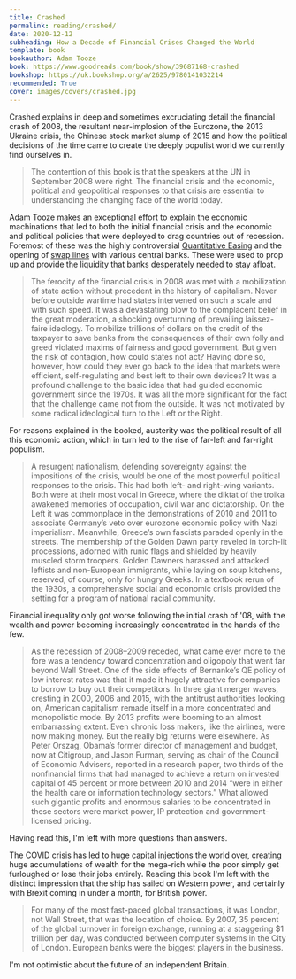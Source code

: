 ```yaml
---
title: Crashed
permalink: reading/crashed/
date: 2020-12-12
subheading: How a Decade of Financial Crises Changed the World
template: book
bookauthor: Adam Tooze
book: https://www.goodreads.com/book/show/39687168-crashed
bookshop: https://uk.bookshop.org/a/2625/9780141032214
recommended: True
cover: images/covers/crashed.jpg
---
```


Crashed explains in deep and sometimes excruciating detail the financial crash of 2008, the resultant near-implosion of the Eurozone, the 2013 Ukraine crisis, the Chinese stock market slump of 2015 and how the political decisions of the time came to create the deeply populist world we currently find ourselves in.

> The contention of this book is that the speakers at the UN in September 2008 were right. The financial crisis and the economic, political and geopolitical responses to that crisis are essential to understanding the changing face of the world today.

Adam Tooze makes an exceptional effort to explain the economic machinations that led to both the initial financial crisis and the economic and political policies that were deployed to drag countries out of recession. Foremost of these was the highly controversial [Quantitative Easing](https://en.wikipedia.org/wiki/Quantitative_easing) and the opening of [swap lines](https://en.wikipedia.org/wiki/Central_bank_liquidity_swap) with various central banks. These were used to prop up and provide the liquidity that banks desperately needed to stay afloat.

> The ferocity of the financial crisis in 2008 was met with a mobilization of state action without precedent in the history of capitalism. Never before outside wartime had states intervened on such a scale and with such speed. It was a devastating blow to the complacent belief in the great moderation, a shocking overturning of prevailing laissez-faire ideology. To mobilize trillions of dollars on the credit of the taxpayer to save banks from the consequences of their own folly and greed violated maxims of fairness and good government. But given the risk of contagion, how could states not act? Having done so, however, how could they ever go back to the idea that markets were efficient, self-regulating and best left to their own devices? It was a profound challenge to the basic idea that had guided economic government since the 1970s. It was all the more significant for the fact that the challenge came not from the outside. It was not motivated by some radical ideological turn to the Left or the Right.

For reasons explained in the booked, austerity was the political result of all this economic action, which in turn led to the rise of far-left and far-right populism.

> A resurgent nationalism, defending sovereignty against the impositions of the crisis, would be one of the most powerful political responses to the crisis. This had both left- and right-wing variants. Both were at their most vocal in Greece, where the diktat of the troika awakened memories of occupation, civil war and dictatorship. On the Left it was commonplace in the demonstrations of 2010 and 2011 to associate Germany’s veto over eurozone economic policy with Nazi imperialism. Meanwhile, Greece’s own fascists paraded openly in the streets. The membership of the Golden Dawn party reveled in torch-lit processions, adorned with runic flags and shielded by heavily muscled storm troopers. Golden Dawners harassed and attacked leftists and non-European immigrants, while laying on soup kitchens, reserved, of course, only for hungry Greeks. In a textbook rerun of the 1930s, a comprehensive social and economic crisis provided the setting for a program of national racial community.

Financial inequality only got worse following the initial crash of '08, with the wealth and power becoming increasingly concentrated in the hands of the few.

> As the recession of 2008–2009 receded, what came ever more to the fore was a tendency toward concentration and oligopoly that went far beyond Wall Street. One of the side effects of Bernanke’s QE policy of low interest rates was that it made it hugely attractive for companies to borrow to buy out their competitors. In three giant merger waves, cresting in 2000, 2006 and 2015, with the antitrust authorities looking on, American capitalism remade itself in a more concentrated and monopolistic mode. By 2013 profits were booming to an almost embarrassing extent. Even chronic loss makers, like the airlines, were now making money. But the really big returns were elsewhere. As Peter Orszag, Obama’s former director of management and budget, now at Citigroup, and Jason Furman, serving as chair of the Council of Economic Advisers, reported in a research paper, two thirds of the nonfinancial firms that had managed to achieve a return on invested capital of 45 percent or more between 2010 and 2014 “were in either the health care or information technology sectors.” What allowed such gigantic profits and enormous salaries to be concentrated in these sectors were market power, IP protection and government-licensed pricing.

Having read this, I'm left with more questions than answers.

The COVID crisis has led to huge capital injections the world over, creating huge accumulations of wealth for the mega-rich while the poor simply get furloughed or lose their jobs entirely. Reading this book I'm left with the distinct impression that the ship has sailed on Western power, and certainly with Brexit coming in under a month, for British power.

> For many of the most fast-paced global transactions, it was London, not Wall Street, that was the location of choice. By 2007, 35 percent of the global turnover in foreign exchange, running at a staggering $1 trillion per day, was conducted between computer systems in the City of London. European banks were the biggest players in the business.

I'm not optimistic about the future of an independent Britain.